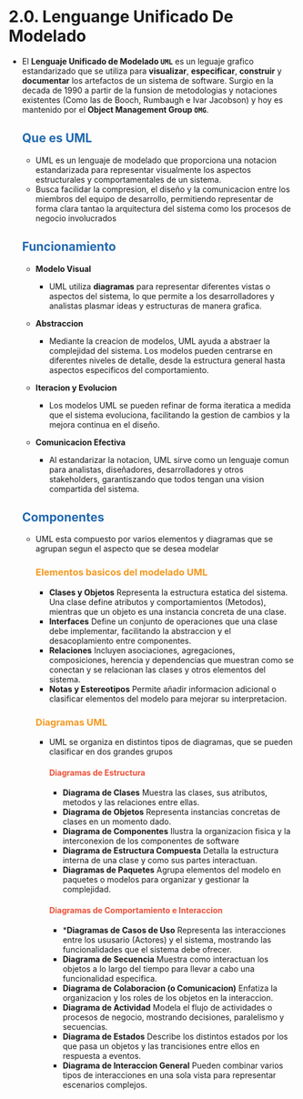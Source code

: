 # 2.0. Lenguange Unificado De Modelado

* El **Lenguaje Unificado de Modelado `UML`** es un leguaje grafico estandarizado que se utiliza para **visualizar**, **especificar**, **construir** y **documentar** los artefactos de un sistema de software. Surgio en la decada de 1990 a partir de la funsion de metodologias y notaciones existentes (Como las de Booch, Rumbaugh e Ivar Jacobson) y hoy es mantenido por el **Object Management Group `OMG`**.

    ## <span style="color:#2168b0">Que es UML</span>
    
    * UML es un lenguaje de modelado que proporciona una notacion estandarizada para representar visualmente los aspectos estructurales y comportamentales de un sistema.
    * Busca facilidar la compresion, el diseño y la comunicacion entre los miembros del equipo de desarrollo, permitiendo representar de forma clara tantao la arquitectura del sistema como los procesos de negocio involucrados
    
    ## <span style="color:#2168b0">Funcionamiento</span>
    
    * **Modelo Visual**
        * UML utiliza **diagramas** para representar diferentes vistas o aspectos del sistema, lo que permite a los desarrolladores y analistas plasmar ideas y estructuras de manera grafica.
        
    * **Abstraccion**
        * Mediante la creacion de modelos, UML ayuda a abstraer la complejidad del sistema. Los modelos pueden centrarse en diferentes niveles de detalle, desde la estructura general hasta aspectos especificos del comportamiento.
        
    * **Iteracion y Evolucion**
        * Los modelos UML se pueden refinar de forma iteratica a medida que el sistema evoluciona, facilitando la gestion de cambios y la mejora continua en el diseño.
        
    * **Comunicacion Efectiva**
        * Al estandarizar la notacion, UML sirve como un lenguaje comun para analistas, diseñadores, desarrolladores y otros stakeholders, garantiszando que todos tengan una vision compartida del sistema.
        

    ## <span style="color:#2168b0">Componentes</span>
    
    * UML esta compuesto por varios elementos y diagramas que se agrupan segun el aspecto que se desea modelar
    
        ### <span style="color:#f39921">Elementos basicos del modelado UML</span>
        
        * **Clases y Objetos** Representa la estructura estatica del sistema. Una clase define atributos y comportamientos (Metodos), mientras que un objeto es una instancia concreta de una clase.
        * **Interfaces** Define un conjunto de operaciones que una clase debe implementar, facilitando la abstraccion y el desacoplamiento entre componentes.
        * **Relaciones** Incluyen asociaciones, agregaciones, composiciones, herencia y dependencias que muestran como se conectan y se relacionan las clases y otros elementos del sistema.
        * **Notas y Estereotipos** Permite añadir informacion adicional o clasificar elementos del modelo para mejorar su interpretacion.
        
        ### <span style="color:#f39921">Diagramas UML</span>
        
        * UML se organiza en distintos tipos de diagramas, que se pueden clasificar en dos grandes grupos 
        
            #### <span style="color:#eb5038">Diagramas de Estructura</span>
            
            * **Diagrama de Clases** Muestra las clases, sus atributos, metodos y las relaciones entre ellas.
            * **Diagrama de Objetos** Representa instancias concretas de clases en un momento dado.
            * **Diagrama de Componentes** Ilustra la organizacion fisica y la interconexion de los componentes de software
            * **Diagrama de Estructura Compuesta** Detalla la estructura interna de una clase y como sus partes interactuan.
            * **Diagramas de Paquetes** Agrupa elementos del modelo en paquetes o modelos para organizar y gestionar la complejidad.
            
            #### <span style="color:#eb5038">Diagramas de Comportamiento e Interaccion</span>
            
            * ***Diagramas de Casos de Uso** Representa las interacciones entre los ususario (Actores) y el sistema, mostrando las funcionalidades que el sistema debe ofrecer.
            * **Diagrama de Secuencia** Muestra como interactuan los objetos a lo largo del tiempo para llevar a cabo una funcionalidad especifica.
            * **Diagrama de Colaboracion (o Comunicacion)** Enfatiza la organizacion y los roles de los objetos en la interaccion.
            * **Diagrama de Actividad** Modela el flujo de actividades o procesos de negocio, mostrando decisiones, paralelismo y secuencias.
            * **Diagrama de Estados** Describe los distintos estados por los que pasa un objetos y las trancisiones entre ellos en respuesta a eventos.
            * **Diagrama de Interaccion General** Pueden combinar varios tipos de interacciones en una sola vista para representar escenarios complejos.
            

    
